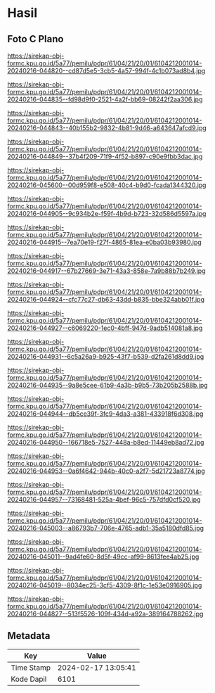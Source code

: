 # Hasil

## Foto C Plano

https://sirekap-obj-formc.kpu.go.id/5a77/pemilu/pdpr/61/04/21/20/01/6104212001014-20240216-044820--cd87d5e5-3cb5-4a57-994f-4c1b073ad8b4.jpg

https://sirekap-obj-formc.kpu.go.id/5a77/pemilu/pdpr/61/04/21/20/01/6104212001014-20240216-044835--fd98d9f0-2521-4a2f-bb69-08242f2aa306.jpg

https://sirekap-obj-formc.kpu.go.id/5a77/pemilu/pdpr/61/04/21/20/01/6104212001014-20240216-044843--40b155b2-9832-4b81-9d46-a643647afcd9.jpg

https://sirekap-obj-formc.kpu.go.id/5a77/pemilu/pdpr/61/04/21/20/01/6104212001014-20240216-044849--37b4f209-71f9-4f52-b897-c90e9fbb3dac.jpg

https://sirekap-obj-formc.kpu.go.id/5a77/pemilu/pdpr/61/04/21/20/01/6104212001014-20240216-045600--00d959f8-e508-40c4-b9d0-fcada1344320.jpg

https://sirekap-obj-formc.kpu.go.id/5a77/pemilu/pdpr/61/04/21/20/01/6104212001014-20240216-044905--9c934b2e-f59f-4b9d-b723-32d586d5597a.jpg

https://sirekap-obj-formc.kpu.go.id/5a77/pemilu/pdpr/61/04/21/20/01/6104212001014-20240216-044915--7ea70e19-f27f-4865-81ea-e0ba03b93980.jpg

https://sirekap-obj-formc.kpu.go.id/5a77/pemilu/pdpr/61/04/21/20/01/6104212001014-20240216-044917--67b27669-3e71-43a3-858e-7a9b88b7b249.jpg

https://sirekap-obj-formc.kpu.go.id/5a77/pemilu/pdpr/61/04/21/20/01/6104212001014-20240216-044924--cfc77c27-db63-43dd-b835-bbe324abb01f.jpg

https://sirekap-obj-formc.kpu.go.id/5a77/pemilu/pdpr/61/04/21/20/01/6104212001014-20240216-044927--c6069220-1ec0-4bff-947d-9adb514081a8.jpg

https://sirekap-obj-formc.kpu.go.id/5a77/pemilu/pdpr/61/04/21/20/01/6104212001014-20240216-044931--6c5a26a9-b925-43f7-b539-d2fa261d8dd9.jpg

https://sirekap-obj-formc.kpu.go.id/5a77/pemilu/pdpr/61/04/21/20/01/6104212001014-20240216-044935--9a8e5cee-61b9-4a3b-b9b5-73b205b2588b.jpg

https://sirekap-obj-formc.kpu.go.id/5a77/pemilu/pdpr/61/04/21/20/01/6104212001014-20240216-044944--db5ce39f-3fc9-4da3-a381-433918f6d308.jpg

https://sirekap-obj-formc.kpu.go.id/5a77/pemilu/pdpr/61/04/21/20/01/6104212001014-20240216-044950--166718e5-7527-448a-b8ed-11449eb8ad72.jpg

https://sirekap-obj-formc.kpu.go.id/5a77/pemilu/pdpr/61/04/21/20/01/6104212001014-20240216-044953--0a6f4642-944b-40c0-a2f7-5d21723a8774.jpg

https://sirekap-obj-formc.kpu.go.id/5a77/pemilu/pdpr/61/04/21/20/01/6104212001014-20240216-044957--73168481-525a-4bef-96c5-757dfd0cf520.jpg

https://sirekap-obj-formc.kpu.go.id/5a77/pemilu/pdpr/61/04/21/20/01/6104212001014-20240216-045003--a86793b7-706e-4765-adb1-35a5180dfd85.jpg

https://sirekap-obj-formc.kpu.go.id/5a77/pemilu/pdpr/61/04/21/20/01/6104212001014-20240216-045011--9ad4fe60-8d5f-49cc-af99-8613fee4ab25.jpg

https://sirekap-obj-formc.kpu.go.id/5a77/pemilu/pdpr/61/04/21/20/01/6104212001014-20240216-045019--8034ec25-3cf5-4309-8f1c-1e53e0916905.jpg

https://sirekap-obj-formc.kpu.go.id/5a77/pemilu/pdpr/61/04/21/20/01/6104212001014-20240216-044827--513f5526-109f-434d-a92a-389164788262.jpg


## Metadata

| Key        | Value               |
| ---------- | ------------------- |
| Time Stamp | 2024-02-17 13:05:41 |
| Kode Dapil | 6101                |



